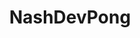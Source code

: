 ---
title: NashDevPong
website: https://nashdev-pong.firebaseapp.com
github: https://github.com/BrendonPierson/nashDevPong
image: https://nashdev-pong.firebaseapp.com/media/apple-icon-114x114.png
description: A Ping Pong ranking app that records both singles and doubles matches.  Player ranks are calculated using the ELO chess rating algorithm.
techsUsed: angular, lodash, angular material, firebase
---
